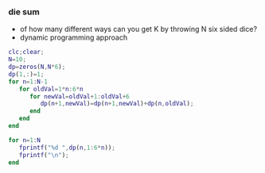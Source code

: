 ### die sum
- of how many different ways can you get K by throwing N six sided dice?
- dynamic programming approach

```matlab
clc;clear;
N=10;
dp=zeros(N,N*6);
dp(1,:)=1;
for n=1:N-1
   for oldVal=1*n:6*n
      for newVal=oldVal+1:oldVal+6
         dp(n+1,newVal)=dp(n+1,newVal)+dp(n,oldVal);
      end
   end
end

for n=1:N
   fprintf("%d ",dp(n,1:6*n));
   fprintf("\n");
end
```

